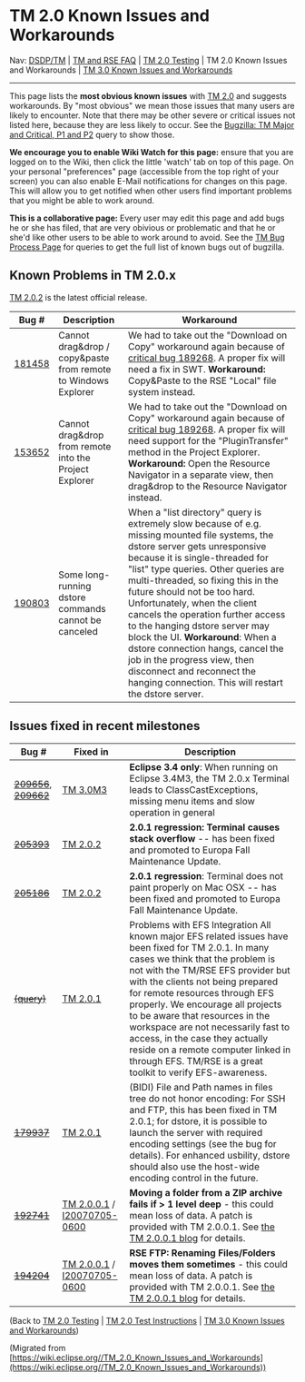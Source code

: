 

TM 2.0 Known Issues and Workarounds
===================================

Nav: [DSDP/TM](./DSDP/TM "DSDP/TM") | [TM and RSE FAQ](./TM_and_RSE_FAQ "TM and RSE FAQ") | [TM 2.0 Testing](./TM_2.0_Testing "TM 2.0 Testing") | TM 2.0 Known Issues and Workarounds | [TM 3.0 Known Issues and Workarounds](./TM_3.0_Known_Issues_and_Workarounds "TM 3.0 Known Issues and Workarounds")

* * *

This page lists the **most obvious known issues** with [TM 2.0](http://download.eclipse.org/dsdp/tm/downloads/) and suggests workarounds. By "most obvious" we mean those issues that many users are likely to encounter. Note that there may be other severe or critical issues not listed here, because they are less likely to occur. See the [Bugzilla: TM Major and Critical, P1 and P2](https://bugs.eclipse.org/bugs/buglist.cgi?query_format=advanced&classification=DSDP&product=Target+Management&bug_status=UNCONFIRMED&bug_status=NEW&bug_status=ASSIGNED&bug_status=REOPENED&cmdtype=doit&field0-0-0=priority&type0-0-0=regexp&value0-0-0=P%5B12%5D&field0-0-1=bug_severity&type0-0-1=regexp&value0-0-1=blocker%7Ccritical%7Cmajor) query to show those.

**We encourage you to enable Wiki Watch for this page:** ensure that you are logged on to the Wiki, then click the little 'watch' tab on top of this page. On your personal "preferences" page (accessible from the top right of your screen) you can also enable E-Mail notifications for changes on this page. This will allow you to get notified when other users find important problems that you might be able to work around.

**This is a collaborative page:** Every user may edit this page and add bugs he or she has filed, that are very obivious or problematic and that he or she'd like other users to be able to work around to avoid. See the [TM Bug Process Page](https://www.eclipse.org/dsdp/tm/development/bug_process.php) for queries to get the full list of known bugs out of bugzilla.  

Known Problems in TM 2.0.x
--------------------------

[TM 2.0.2](http://download.eclipse.org/dsdp/tm/downloads/drops/R-2.0.2-200711131300/) is the latest official release.

| **Bug #** | **Description** | **Workaround** |
| --- | --- | --- |
| [181458](https://bugs.eclipse.org/bugs/show_bug.cgi?id=181458) | Cannot drag&drop / copy&paste from remote to Windows Explorer | We had to take out the "Download on Copy" workaround again because of [critical bug 189268](https://bugs.eclipse.org/bugs/show_bug.cgi?id=189268). A proper fix will need a fix in SWT. **Workaround:** Copy&Paste to the RSE "Local" file system instead. |
| [153652](https://bugs.eclipse.org/bugs/show_bug.cgi?id=153652) | Cannot drag&drop from remote into the Project Explorer | We had to take out the "Download on Copy" workaround again because of [critical bug 189268](https://bugs.eclipse.org/bugs/show_bug.cgi?id=189268). A proper fix will need support for the "PluginTransfer" method in the Project Explorer. **Workaround:** Open the Resource Navigator in a separate view, then drag&drop to the Resource Navigator instead. |
| [190803](https://bugs.eclipse.org/bugs/show_bug.cgi?id=190803) | Some long-running dstore commands cannot be canceled | When a "list directory" query is extremely slow because of e.g. missing mounted file systems, the dstore server gets unresponsive because it is single-threaded for "list" type queries. Other queries are multi-threaded, so fixing this in the future should not be too hard. Unfortunately, when the client cancels the operation further access to the hanging dstore server may block the UI. **Workaround**: When a dstore connection hangs, cancel the job in the progress view, then disconnect and reconnect the hanging connection. This will restart the dstore server. |

Issues fixed in recent milestones
---------------------------------

| **Bug #** | **Fixed in** | **Description** |
| --- | --- | --- |
| ~~[209656](https://bugs.eclipse.org/bugs/show_bug.cgi?id=209656)~~, ~~[209662](https://bugs.eclipse.org/bugs/show_bug.cgi?id=209662)~~ | [TM 3.0M3](http://download.eclipse.org/dsdp/tm/downloads/drops/S-3.0M3-200711141025/) | **Eclipse 3.4 only**: When running on Eclipse 3.4M3, the TM 2.0.x Terminal leads to ClassCastExceptions, missing menu items and slow operation in general |
| ~~[205393](https://bugs.eclipse.org/bugs/show_bug.cgi?id=205393)~~ | [TM 2.0.2](http://download.eclipse.org/dsdp/tm/downloads/drops/R-2.0.2-200711131300/) | **2.0.1 regression: Terminal causes stack overflow** \-\- has been fixed and promoted to Europa Fall Maintenance Update. |
| ~~[205186](https://bugs.eclipse.org/bugs/show_bug.cgi?id=205186)~~ | [TM 2.0.2](http://download.eclipse.org/dsdp/tm/downloads/drops/R-2.0.2-200711131300/) | **2.0.1 regression**: Terminal does not paint properly on Mac OSX -- has been fixed and promoted to Europa Fall Maintenance Update. |
| ~~[(query)](https://bugs.eclipse.org/bugs/buglist.cgi?query_format=advanced&short_desc_type=substring&short_desc=%5Befs&classification=DSDP&product=Target+Management&target_milestone=---&target_milestone=2.0.1&target_milestone=Future&cmdtype=doit)~~ | [TM 2.0.1](http://download.eclipse.org/dsdp/tm/downloads/drops/R-2.0.1-200709262145/) | Problems with EFS Integration  All known major EFS related issues have been fixed for TM 2.0.1. In many cases we think that the problem is not with the TM/RSE EFS provider but with the clients not being prepared for remote resources through EFS properly. We encourage all projects to be aware that resources in the workspace are not necessarily fast to access, in the case they actually reside on a remote computer linked in through EFS. TM/RSE is a great toolkit to verify EFS-awareness.   |
| ~~[179937](https://bugs.eclipse.org/bugs/show_bug.cgi?id=179937)~~ | [TM 2.0.1](http://download.eclipse.org/dsdp/tm/downloads/drops/R-2.0.1-200709262145/) | (BIDI) File and Path names in files tree do not honor encoding: For SSH and FTP, this has been fixed in TM 2.0.1; for dstore, it is possible to launch the server with required encoding settings (see the bug for details). For enhanced usbility, dstore should also use the host-wide encoding control in the future. |
| ~~[192741](https://bugs.eclipse.org/bugs/show_bug.cgi?id=192741)~~ | [TM 2.0.0.1](http://download.eclipse.org/dsdp/tm/downloads/drops/R-2.0.0.1-200707061039/) / [I20070705-0600](http://download.eclipse.org/dsdp/tm/downloads/) | **Moving a folder from a ZIP archive fails if > 1 level deep** \- this could mean loss of data.  A patch is provided with TM 2.0.0.1. See [the TM 2.0.0.1 blog](http://tmober.blogspot.com/2007/07/dsdp-tm-rse-2001-critical-patch-release.html) for details.   |
| ~~[194204](https://bugs.eclipse.org/bugs/show_bug.cgi?id=194204)~~ | [TM 2.0.0.1](http://download.eclipse.org/dsdp/tm/downloads/drops/R-2.0.0.1-200707061039/) / [I20070705-0600](http://download.eclipse.org/dsdp/tm/downloads/) | **RSE FTP: Renaming Files/Folders moves them sometimes** \- this could mean loss of data. A patch is provided with TM 2.0.0.1. See [the TM 2.0.0.1 blog](http://tmober.blogspot.com/2007/07/dsdp-tm-rse-2001-critical-patch-release.html) for details. |

  
(Back to [TM 2.0 Testing](./TM_2.0_Testing "TM 2.0 Testing") | [TM 2.0 Test Instructions](./TM_2.0_Test_Instructions "TM 2.0 Test Instructions") | [TM 3.0 Known Issues and Workarounds](./TM_3.0_Known_Issues_and_Workarounds "TM 3.0 Known Issues and Workarounds"))


(Migrated from [https://wiki.eclipse.org//TM_2.0_Known_Issues_and_Workarounds](https://wiki.eclipse.org//TM_2.0_Known_Issues_and_Workarounds))